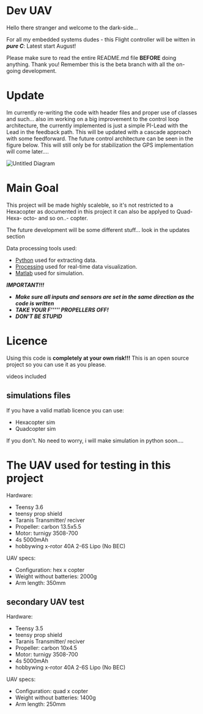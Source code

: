 # Dev UAV
Hello there stranger and welcome to the dark-side...

For all my embedded systems dudes - this Flight controller will be witten in ***pure C***: Latest start August! 

Please make sure to read the entire README.md file **BEFORE** doing anything. Thank you!
Remember this is the beta branch with all the on-going development. 


# Update
Im currently re-writing the code with header files and proper use of classes and such... also im working on a big improvement to the control loop architecture, the currently implemented is just a simple PI-Lead with the Lead in the feedback path. This will be updated with a cascade approach with some feedforward. The future control architecture can be seen in the figure below. This will still only be for stabilization the GPS implementation will come later....

![Untitled Diagram](https://user-images.githubusercontent.com/56176145/87570808-73198580-c6c9-11ea-930f-5fbc4cdc08ac.png)




# Main Goal 
This project will be made highly scaleble, so it's not restricted to a Hexacopter as documented in this project it can also be applyed to Quad- Hexa- octo- and so on..- copter.

The future development will be some different stuff... look in the updates section



Data processing tools used:
- [Python](https://www.python.org/) used for extracting data.
- [Processing](https://processing.org/) used for real-time data visualization.
- [Matlab](https://www.mathworks.com/) used for simulation. 


***IMPORTANT!!!***
 - ***Make sure all inputs and sensors are set in the same direction as the code is written***
 - ***TAKE YOUR F''''' PROPELLERS OFF!***
 - ***DON'T BE STUPID***


# Licence
Using this code is **completely at your own risk!!!**
This is an open source project so you can use it as you please.

videos included 

## simulations files 
If you have a valid matlab licence you can use:
- Hexacopter sim
- Quadcopter sim

If you don't. No need to worry, i will make simulation in python soon....

# The UAV used for testing in this project 
Hardware:
- Teensy 3.6
- teensy prop shield
- Taranis Transmitter/ reciver
- Propeller: carbon 13.5x5.5
- Motor: turnigy 3508-700
- 4s 5000mAh
- hobbywing x-rotor 40A 2-6S Lipo (No BEC)

UAV specs:

- Configuration: hex x copter
- Weight without batteries: 2000g
- Arm length: 350mm

## secondary UAV test
Hardware:
- Teensy 3.5
- teensy prop shield
- Taranis Transmitter/ reciver
- Propeller: carbon 10x4.5
- Motor: turnigy 3508-700
- 4s 5000mAh
- hobbywing x-rotor 40A 2-6S Lipo (No BEC)

UAV specs:

- Configuration: quad x copter
- Weight without batteries: 1400g
- Arm length: 250mm

